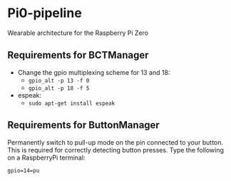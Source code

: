 # Pi0-pipeline
Wearable architecture for the Raspberry Pi Zero

## Requirements for BCTManager  

- Change the gpio multiplexing scheme for 13 and 18:  
 	- ```gpio_alt -p 13 -f 0```  
  - ```gpio_alt -p 18 -f 5```  
- espeak:  
 	- ```sudo apt-get install espeak```
  
## Requirements for ButtonManager
 
Permanently switch to pull-up mode on the pin connected to your button. This is required for correctly detecting button presses. Type the following on a RaspberryPi terminal:

``` gpio=14=pu ```
